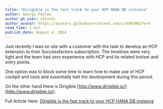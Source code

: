 ```yaml
---
title: "Dirigible is the fast track to your HCP HANA DB instance"
author: Georgi Pavlov
author_gh_user: shturec
author_avatar: https://avatars.githubusercontent.com/u/4983982?v=4
read_time: 1 min
publish_date: August 4, 2014
---
```


Just recently I was on site with a customer with the task to develop an HCP extension to their
Successfactors subscription. The timelines were very tight and the team had zero experience with
HCP and its related toolset and entry points.


One option was to block some time to learn how to make use of HCP cockpit and tools and essentially halt the development during this period.


On the other hand there is Dirigible [http://www.dirigible.io/](http://www.dirigible.io/).



Full Article Here: [Dirigible is the fast track to your HCP HANA DB instance](http://scn.sap.com/people/georgi.pavlov/blog/2014/08/04/dirigible-is-the-fast-track-to-your-hcp-hana-instance)
